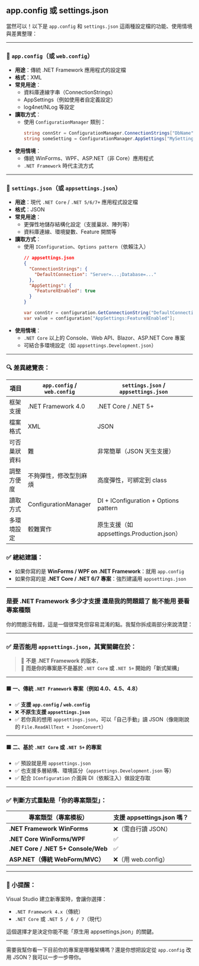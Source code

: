 ## app.config 或 settings.json

當然可以！以下是 `app.config` 和 `settings.json` 這兩種設定檔的功能、使用情境與差異整理：

---

### 📝 `app.config`（或 `web.config`）
- **用途**：傳統 .NET Framework 應用程式的設定檔
- **格式**：XML  
- **常見用途**：
  - 資料庫連線字串（ConnectionStrings）
  - AppSettings（例如使用者自定義設定）
  - log4net/NLog 等設定
- **讀取方式**：
  - 使用 `ConfigurationManager` 類別：
    ```csharp
    string connStr = ConfigurationManager.ConnectionStrings["DbName"].ConnectionString;
    string someSetting = ConfigurationManager.AppSettings["MySetting"];
    ```
- **使用情境**：
  - 傳統 WinForms、WPF、ASP.NET（非 Core）應用程式
  - `.NET Framework` 時代主流方式

---

### 📝 `settings.json`（或 `appsettings.json`）
- **用途**：現代 `.NET Core` / `.NET 5/6/7+` 應用程式設定檔  
- **格式**：JSON
- **常見用途**：
  - 更彈性地儲存結構化設定（支援巢狀、陣列等）
  - 資料庫連線、環境變數、Feature 開關等
- **讀取方式**：
  - 使用 `IConfiguration`、`Options pattern`（依賴注入）
    ```json
    // appsettings.json
    {
      "ConnectionStrings": {
        "DefaultConnection": "Server=...;Database=..."
      },
      "AppSettings": {
        "FeatureXEnabled": true
      }
    }
    ```
    ```csharp
    var connStr = configuration.GetConnectionString("DefaultConnection");
    var value = configuration["AppSettings:FeatureXEnabled"];
    ```
- **使用情境**：
  - `.NET Core` 以上的 Console、Web API、Blazor、ASP.NET Core 專案
  - 可結合多環境設定（如 `appsettings.Development.json`）

---

### 🔍 差異總覽表：

| 項目              | `app.config` / `web.config`    | `settings.json` / `appsettings.json`      |
|------------------|-------------------------------|------------------------------------------|
| 框架支援          | .NET Framework 4.0                | .NET Core / .NET 5+                      |
| 檔案格式          | XML                           | JSON                                     |
| 可否巢狀資料       | 難                             | 非常簡單（JSON 天生支援）                |
| 調整方便度        | 不夠彈性，修改型別麻煩         | 高度彈性，可綁定到 class                |
| 讀取方式          | ConfigurationManager           | DI + IConfiguration + Options pattern   |
| 多環境設定        | 較難實作                       | 原生支援（如 appsettings.Production.json） |



### ✅ 總結建議：
- 如果你寫的是 **WinForms / WPF on .NET Framework**：就用 `app.config`
- 如果你寫的是 **.NET Core / .NET 6/7 專案**：強烈建議用 `appsettings.json`  


---


### 是要  .NET Framework  多少才支援    還是我的問題錯了  能不能用  要看專案種類

你的問題沒有錯，這是一個很常見但容易混淆的點。我幫你拆成兩部分來說清楚：

---

### ✅ 是否能用 `appsettings.json`，其實關鍵在於：

> 🔹 **不是 .NET Framework 的版本**，  
> 🔹 **而是你的專案是不是基於 `.NET Core` 或 `.NET 5+` 開始的「新式架構」**

---

#### 🟦 一、傳統 `.NET Framework` 專案（例如 4.0、4.5、4.8）

- ✅ **支援 `app.config` / `web.config`**
- ❌ **不原生支援 `appsettings.json`**
- ✅ 若你真的想用 `appsettings.json`，可以「自己手動」讀 JSON（像剛剛說的 `File.ReadAllText + JsonConvert`）

---

#### 🟩 二、基於 `.NET Core` 或 `.NET 5+` 的專案

- ✅ 預設就是用 `appsettings.json`
- ✅ 也支援多層結構、環境區分（`appsettings.Development.json` 等）
- ✅ 配合 `IConfiguration` 介面與 DI（依賴注入）做設定存取

---

### ✅ 判斷方式重點是「你的專案類型」：

| 專案類型（專案模板）                | 支援 appsettings.json 嗎？ |
|-------------------------------------|-----------------------------|
| **.NET Framework WinForms**         | ❌（需自行讀 JSON）         |
| **.NET Core WinForms/WPF**          | ✅                         |
| **.NET Core / .NET 5+ Console/Web** | ✅                         |
| **ASP.NET（傳統 WebForm/MVC）**     | ❌（用 web.config）          |

---

### 🧠 小提醒：

Visual Studio 建立新專案時，會讓你選擇：
- `.NET Framework 4.x`（傳統）
- `.NET Core` 或 `.NET 5 / 6 / 7`（現代）

這個選擇才是決定你能不能「原生用 appsettings.json」的關鍵。

---

需要我幫你看一下目前你的專案是哪種架構嗎？還是你想把設定從 `app.config` 改用 JSON？我可以一步一步帶你。

